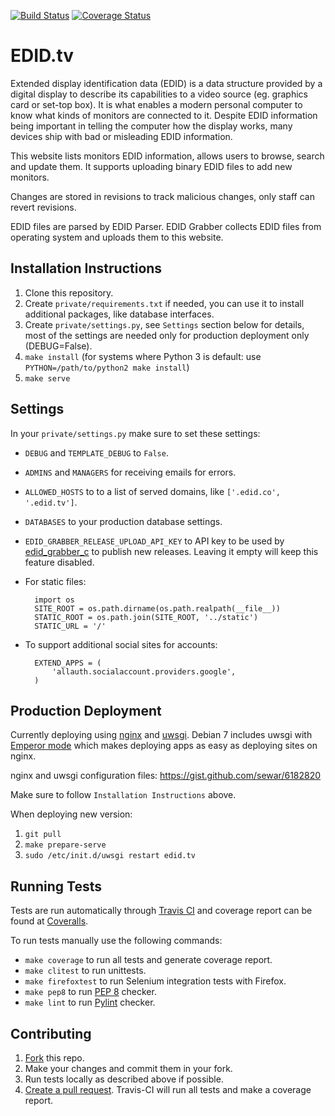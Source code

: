 [![Build Status](https://travis-ci.org/timvideos/edid.tv.png)](https://travis-ci.org/timvideos/edid.tv)
[![Coverage Status](https://coveralls.io/repos/timvideos/edid.tv/badge.png)](https://coveralls.io/r/timvideos/edid.tv)

EDID.tv
===============

Extended display identification data (EDID) is a data structure provided by a digital display to describe its capabilities to a video source (eg. graphics card or set-top box). It is what enables a modern personal computer to know what kinds of monitors are connected to it. Despite EDID information being important in telling the computer how the display works, many devices ship with bad or misleading EDID information.

This website lists monitors EDID information, allows users to browse, search and update them. It supports uploading binary EDID files to add new monitors.

Changes are stored in revisions to track malicious changes, only staff can revert revisions.

EDID files are parsed by EDID Parser. EDID Grabber collects EDID files from operating system and uploads them to this website.


Installation Instructions
---

1. Clone this repository.
2. Create `private/requirements.txt` if needed, you can use it to install additional packages, like database interfaces.
3. Create `private/settings.py`, see `Settings` section below for details, most of the settings are needed only for production deployment only (DEBUG=False).
4. `make install` (for systems where Python 3 is default: use `PYTHON=/path/to/python2 make install`)
5. `make serve`

Settings
---

In your `private/settings.py` make sure to set these settings:

* `DEBUG` and `TEMPLATE_DEBUG` to `False`.
* `ADMINS` and `MANAGERS` for receiving emails for errors.
* `ALLOWED_HOSTS` to to a list of served domains, like `['.edid.co', '.edid.tv']`.
* `DATABASES` to your production database settings.
* `EDID_GRABBER_RELEASE_UPLOAD_API_KEY` to API key to be used by [edid_grabber_c](http://github.com/sewar/edid_grabber_c) to publish new releases. Leaving it empty will keep this feature disabled.
* For static files:

        import os
        SITE_ROOT = os.path.dirname(os.path.realpath(__file__))
        STATIC_ROOT = os.path.join(SITE_ROOT, '../static')
        STATIC_URL = '/'

* To support additional social sites for accounts:

        EXTEND_APPS = (
            'allauth.socialaccount.providers.google',
        )

Production Deployment
---

Currently deploying using [nginx](http://nginx.org) and [uwsgi](https://github.com/unbit/uwsgi/). Debian 7 includes uwsgi with [Emperor mode](http://uwsgi-docs.readthedocs.org/en/latest/Emperor.html) which makes deploying apps as easy as deploying sites on nginx.

nginx and uwsgi configuration files: https://gist.github.com/sewar/6182820

Make sure to follow `Installation Instructions` above.

When deploying new version:

1. `git pull`
1. `make prepare-serve`
2. `sudo /etc/init.d/uwsgi restart edid.tv`

Running Tests
---

Tests are run automatically through [Travis CI](https://travis-ci.org/timvideos/edid.tv) and coverage report can be found at [Coveralls](https://coveralls.io/r/timvideos/edid.tv).

To run tests manually use the following commands:
* `make coverage` to run all tests and generate coverage report.
* `make clitest` to run unittests.
* `make firefoxtest` to run Selenium integration tests with Firefox.
* `make pep8` to run [PEP 8](http://www.python.org/dev/peps/pep-0008/) checker.
* `make lint` to run [Pylint](http://www.pylint.org) checker.

Contributing
---

1. [Fork](https://help.github.com/articles/fork-a-repo) this repo.
2. Make your changes and commit them in your fork.
3. Run tests locally as described above if possible.
4. [Create a pull request](https://help.github.com/articles/using-pull-requests).
    Travis-CI will run all tests and make a coverage report.
